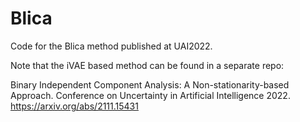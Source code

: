 # Blica
Code for the Blica method published at UAI2022.

Note that the iVAE based method can be found in a separate repo: 

Binary Independent Component Analysis: A Non-stationarity-based Approach. Conference on Uncertainty in Artificial Intelligence 2022.
https://arxiv.org/abs/2111.15431
